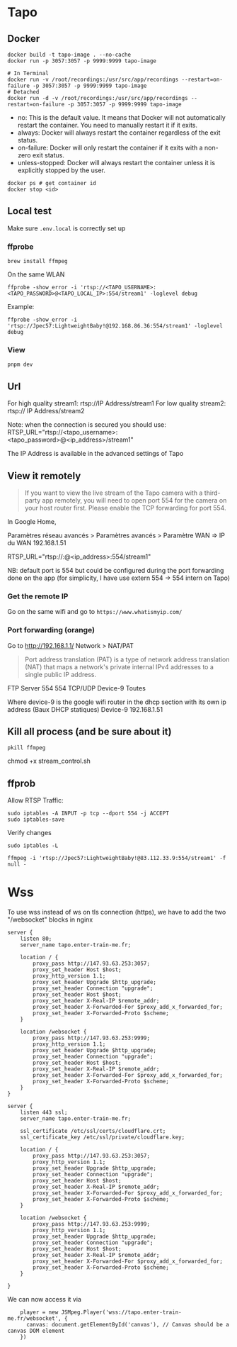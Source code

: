 # Tapo

## Docker

```
docker build -t tapo-image . --no-cache
docker run -p 3057:3057 -p 9999:9999 tapo-image
```

```
# In Terminal
docker run -v /root/recordings:/usr/src/app/recordings --restart=on-failure -p 3057:3057 -p 9999:9999 tapo-image
# Detached
docker run -d -v /root/recordings:/usr/src/app/recordings --restart=on-failure -p 3057:3057 -p 9999:9999 tapo-image
```

- no: This is the default value. It means that Docker will not automatically restart the container. You need to manually restart it if it exits.
- always: Docker will always restart the container regardless of the exit status.
- on-failure: Docker will only restart the container if it exits with a non-zero exit status.
- unless-stopped: Docker will always restart the container unless it is explicitly stopped by the user.

```
docker ps # get container id
docker stop <id>
```

## Local test

Make sure `.env.local` is correctly set up

### ffprobe
```
brew install ffmpeg
```

On the same WLAN

```
ffprobe -show_error -i 'rtsp://<TAPO_USERNAME>:<TAPO_PASSWORD>@<TAPO_LOCAL_IP>:554/stream1' -loglevel debug
```

Example:
```
ffprobe -show_error -i 'rtsp://Jpec57:LightweightBaby!@192.168.86.36:554/stream1' -loglevel debug
```

### View 
```
pnpm dev
```

## Url

For high quality stream1: rtsp://IP Address/stream1
For low quality stream2: rtsp:// IP Address/stream2

Note: when the connection is secured you should use:
RTSP_URL="rtsp://<tapo_username>:<tapo_password>@<ip_address>/stream1"

The IP Address is available in the advanced settings of Tapo

## View it remotely

> If you want to view the live stream of the Tapo camera with a third-party app remotely, you will need to open port 554 for the camera on your host router first. Please enable the TCP forwarding for port 554.

In Google Home,

Paramètres réseau avancés > Paramètres avancés > Paramètre WAN
=> IP du WAN 192.168.1.51

RTSP_URL="rtsp://<username>:<password>@<ip_address>:554/stream1"

NB: default port is 554 but could be configured during the port forwarding done on the app (for simplicity, I have use extern 554 -> 554 intern on Tapo)

### Get the remote IP

Go on the same wifi and go to `https://www.whatismyip.com/`

### Port forwarding (orange)

Go to http://192.168.1.1/
Network > NAT/PAT 

> Port address translation (PAT) is a type of network address translation (NAT) that maps a network's private internal IPv4 addresses to a single public IP address.

FTP Server	554	554	TCP/UDP	Device-9	Toutes

Where device-9 is the google wifi router in the dhcp section
with its own ip address (Baux DHCP statiques)
Device-9	192.168.1.51



## Kill all process (and be sure about it)

```
pkill ffmpeg
```

chmod +x stream_control.sh

## ffprob

Allow RTSP Traffic:

```
sudo iptables -A INPUT -p tcp --dport 554 -j ACCEPT
sudo iptables-save
```

Verify changes

```
sudo iptables -L
```

```
ffmpeg -i 'rtsp://Jpec57:LightweightBaby!@83.112.33.9:554/stream1' -f null -
```

# Wss

To use wss instead of ws on tls connection (https), we have to add the two "/websocket" blocks in nginx

```
server {
    listen 80;
    server_name tapo.enter-train-me.fr;

    location / {
        proxy_pass http://147.93.63.253:3057;
        proxy_set_header Host $host;
        proxy_http_version 1.1;
        proxy_set_header Upgrade $http_upgrade;
        proxy_set_header Connection "upgrade";
        proxy_set_header Host $host;
        proxy_set_header X-Real-IP $remote_addr;
        proxy_set_header X-Forwarded-For $proxy_add_x_forwarded_for;
        proxy_set_header X-Forwarded-Proto $scheme;
    }

    location /websocket {
        proxy_pass http://147.93.63.253:9999;
        proxy_http_version 1.1;
        proxy_set_header Upgrade $http_upgrade;
        proxy_set_header Connection "upgrade";
        proxy_set_header Host $host;
        proxy_set_header X-Real-IP $remote_addr;
        proxy_set_header X-Forwarded-For $proxy_add_x_forwarded_for;
        proxy_set_header X-Forwarded-Proto $scheme;
    }
}

server {
    listen 443 ssl;
    server_name tapo.enter-train-me.fr;

    ssl_certificate /etc/ssl/certs/cloudflare.crt;
    ssl_certificate_key /etc/ssl/private/cloudflare.key;

    location / {
        proxy_pass http://147.93.63.253:3057;
        proxy_http_version 1.1;
        proxy_set_header Upgrade $http_upgrade;
        proxy_set_header Connection "upgrade";
        proxy_set_header Host $host;
        proxy_set_header X-Real-IP $remote_addr;
        proxy_set_header X-Forwarded-For $proxy_add_x_forwarded_for;
        proxy_set_header X-Forwarded-Proto $scheme;
    }

    location /websocket {
        proxy_pass http://147.93.63.253:9999;
        proxy_http_version 1.1;
        proxy_set_header Upgrade $http_upgrade;
        proxy_set_header Connection "upgrade";
        proxy_set_header Host $host;
        proxy_set_header X-Real-IP $remote_addr;
        proxy_set_header X-Forwarded-For $proxy_add_x_forwarded_for;
        proxy_set_header X-Forwarded-Proto $scheme;
    }

}
```

We can now access it via

```
    player = new JSMpeg.Player('wss://tapo.enter-train-me.fr/websocket', {
      canvas: document.getElementById('canvas'), // Canvas should be a canvas DOM element
    })
```
